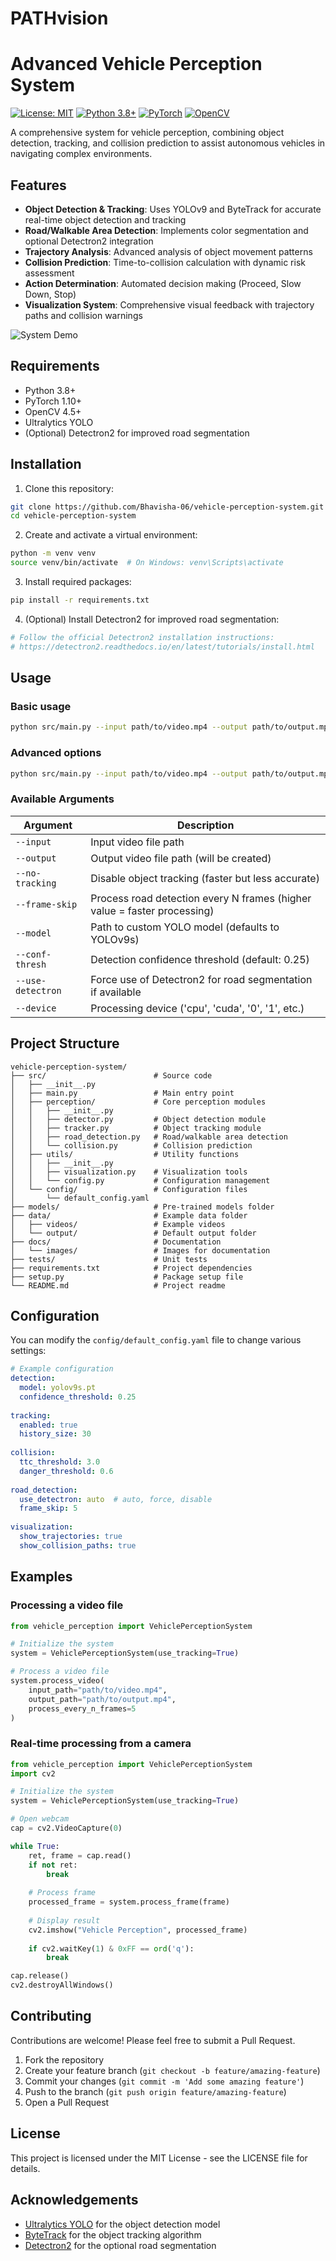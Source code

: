 # PATHvision
# Advanced Vehicle Perception System

[![License: MIT](https://img.shields.io/badge/License-MIT-yellow.svg)](https://opensource.org/licenses/MIT)
[![Python 3.8+](https://img.shields.io/badge/python-3.8+-blue.svg)](https://www.python.org/downloads/)
[![PyTorch](https://img.shields.io/badge/PyTorch-1.10+-red.svg)](https://pytorch.org/)
[![OpenCV](https://img.shields.io/badge/OpenCV-4.5+-green.svg)](https://opencv.org/)

A comprehensive system for vehicle perception, combining object detection, tracking, and collision prediction to assist autonomous vehicles in navigating complex environments.

## Features

- **Object Detection & Tracking**: Uses YOLOv9 and ByteTrack for accurate real-time object detection and tracking
- **Road/Walkable Area Detection**: Implements color segmentation and optional Detectron2 integration
- **Trajectory Analysis**: Advanced analysis of object movement patterns
- **Collision Prediction**: Time-to-collision calculation with dynamic risk assessment
- **Action Determination**: Automated decision making (Proceed, Slow Down, Stop)
- **Visualization System**: Comprehensive visual feedback with trajectory paths and collision warnings

![System Demo](docs/images/system_demo.png)

## Requirements

- Python 3.8+
- PyTorch 1.10+ 
- OpenCV 4.5+
- Ultralytics YOLO
- (Optional) Detectron2 for improved road segmentation

## Installation

1. Clone this repository:

```bash
git clone https://github.com/Bhavisha-06/vehicle-perception-system.git
cd vehicle-perception-system
```

2. Create and activate a virtual environment:

```bash
python -m venv venv
source venv/bin/activate  # On Windows: venv\Scripts\activate
```

3. Install required packages:

```bash
pip install -r requirements.txt
```

4. (Optional) Install Detectron2 for improved road segmentation:

```bash
# Follow the official Detectron2 installation instructions:
# https://detectron2.readthedocs.io/en/latest/tutorials/install.html
```

## Usage

### Basic usage

```bash
python src/main.py --input path/to/video.mp4 --output path/to/output.mp4
```

### Advanced options

```bash
python src/main.py --input path/to/video.mp4 --output path/to/output.mp4 --no-tracking --frame-skip 10
```

### Available Arguments

| Argument | Description |
|----------|-------------|
| `--input` | Input video file path |
| `--output` | Output video file path (will be created) |
| `--no-tracking` | Disable object tracking (faster but less accurate) |
| `--frame-skip` | Process road detection every N frames (higher value = faster processing) |
| `--model` | Path to custom YOLO model (defaults to YOLOv9s) |
| `--conf-thresh` | Detection confidence threshold (default: 0.25) |
| `--use-detectron` | Force use of Detectron2 for road segmentation if available |
| `--device` | Processing device ('cpu', 'cuda', '0', '1', etc.) |

## Project Structure

```
vehicle-perception-system/
├── src/                        # Source code
│   ├── __init__.py
│   ├── main.py                 # Main entry point
│   ├── perception/             # Core perception modules
│   │   ├── __init__.py
│   │   ├── detector.py         # Object detection module
│   │   ├── tracker.py          # Object tracking module
│   │   ├── road_detection.py   # Road/walkable area detection
│   │   └── collision.py        # Collision prediction
│   ├── utils/                  # Utility functions
│   │   ├── __init__.py
│   │   ├── visualization.py    # Visualization tools
│   │   └── config.py           # Configuration management
│   └── config/                 # Configuration files
│       └── default_config.yaml
├── models/                     # Pre-trained models folder
├── data/                       # Example data folder
│   ├── videos/                 # Example videos
│   └── output/                 # Default output folder
├── docs/                       # Documentation
│   └── images/                 # Images for documentation
├── tests/                      # Unit tests
├── requirements.txt            # Project dependencies
├── setup.py                    # Package setup file
└── README.md                   # Project readme
```

## Configuration

You can modify the `config/default_config.yaml` file to change various settings:

```yaml
# Example configuration 
detection:
  model: yolov9s.pt
  confidence_threshold: 0.25
  
tracking:
  enabled: true
  history_size: 30
  
collision:
  ttc_threshold: 3.0
  danger_threshold: 0.6
  
road_detection:
  use_detectron: auto  # auto, force, disable
  frame_skip: 5
  
visualization:
  show_trajectories: true
  show_collision_paths: true
```

## Examples

### Processing a video file

```python
from vehicle_perception import VehiclePerceptionSystem

# Initialize the system
system = VehiclePerceptionSystem(use_tracking=True)

# Process a video file
system.process_video(
    input_path="path/to/video.mp4",
    output_path="path/to/output.mp4",
    process_every_n_frames=5
)
```

### Real-time processing from a camera

```python
from vehicle_perception import VehiclePerceptionSystem
import cv2

# Initialize the system
system = VehiclePerceptionSystem(use_tracking=True)

# Open webcam
cap = cv2.VideoCapture(0)

while True:
    ret, frame = cap.read()
    if not ret:
        break
    
    # Process frame
    processed_frame = system.process_frame(frame)
    
    # Display result
    cv2.imshow("Vehicle Perception", processed_frame)
    
    if cv2.waitKey(1) & 0xFF == ord('q'):
        break

cap.release()
cv2.destroyAllWindows()
```

## Contributing

Contributions are welcome! Please feel free to submit a Pull Request.

1. Fork the repository
2. Create your feature branch (`git checkout -b feature/amazing-feature`)
3. Commit your changes (`git commit -m 'Add some amazing feature'`)
4. Push to the branch (`git push origin feature/amazing-feature`)
5. Open a Pull Request

## License

This project is licensed under the MIT License - see the LICENSE file for details.

## Acknowledgements

- [Ultralytics YOLO](https://github.com/ultralytics/ultralytics) for the object detection model
- [ByteTrack](https://github.com/ifzhang/ByteTrack) for the object tracking algorithm
- [Detectron2](https://github.com/facebookresearch/detectron2) for the optional road segmentation
